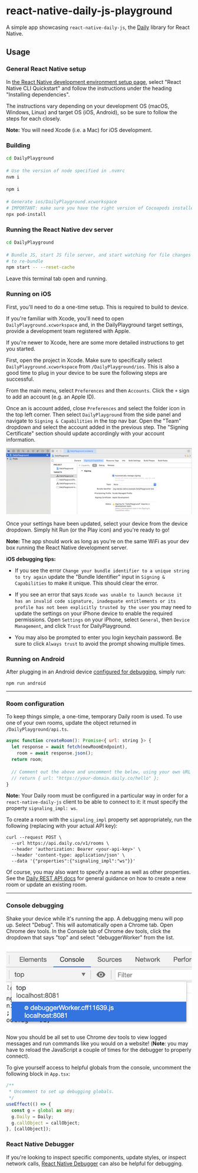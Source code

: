# react-native-daily-js-playground

A simple app showcasing `react-native-daily-js`, the [Daily](https://www.daily.co) library for React Native.

## Usage

### General React Native setup

In [the React Native development environment setup page](https://reactnative.dev/docs/environment-setup), select "React Native CLI Quickstart" and follow the instructions under the heading "Installing dependencies".

The instructions vary depending on your development OS (macOS, Windows, Linux) and target OS (iOS, Android), so be sure to follow the steps for each closely.

**Note:** You will need Xcode (i.e. a Mac) for iOS development.

### Building

```bash
cd DailyPlayground

# Use the version of node specified in .nvmrc
nvm i

npm i

# Generate ios/DailyPlayground.xcworkspace
# IMPORTANT: make sure you have the right version of Cocoapods installed for this project. See Podfile.lock for version.
npx pod-install
```

### Running the React Native dev server

```bash
cd DailyPlayground

# Bundle JS, start JS file server, and start watching for file changes in order
# to re-bundle
npm start -- --reset-cache
```

Leave this terminal tab open and running.

### Running on iOS

First, you'll need to do a one-time setup. This is required to build to device.

If you're familiar with Xcode, you'll need to open `DailyPlayground.xcworkspace` and, in the DailyPlayground target settings, provide a development team registered with Apple.

If you're newer to Xcode, here are some more detailed instructions to get you started.

First, open the project in Xcode. Make sure to specifically select `DailyPlayground.xcworkspace` from `/DailyPlayground/ios`. This is also a good time to plug in your device to be sure the following steps are successful.

From the main menu, select `Preferences` and then `Accounts`. Click the `+` sign to add an account (e.g. an Apple ID).

Once an is account added, close `Preferences` and select the folder icon in the top left corner. Then select `DailyPlayground` from the side panel and navigate to `Signing & Capabilities` in the top nav bar. Open the "Team" dropdown and select the account added in the previous step. The "Signing Certificate" section should update accordingly with your account information.

![Xcode menu ](xcode-screenshot.png)

Once your settings have been updated, select your device from the device dropdown. Simply hit Run (or the Play icon) and you're ready to go!

**Note:** The app should work as long as you're on the same WiFi as your dev box running the React Native development server.

**iOS debugging tips:**

- If you see the error `Change your bundle identifier to a unique string to try again` update the "Bundle Identifier" input in `Signing & Capabilities` to make it unique. This should clear the error.

- If you see an error that says `Xcode was unable to launch because it has an invalid code signature, inadequate entitlements or its profile has not been explicitly trusted by the user` you may need to update the settings on your iPhone device to enable the required permissions. Open `Settings` on your iPhone, select `General`, then `Device Management`, and click `Trust` for DailyPlayground.

- You may also be prompted to enter you login keychain password. Be sure to click `Always trust` to avoid the prompt showing multiple times.

### Running on Android

After plugging in an Android device [configured for debugging](https://developer.android.com/studio/debug/dev-options), simply run:

```
npm run android
```

---

### Room configuration

To keep things simple, a one-time, temporary Daily room is used. To use one of your own rooms, update the object returned in `/DailyPlayground/api.ts`.

```js
async function createRoom(): Promise<{ url: string }> {
  let response = await fetch(newRoomEndpoint),
    room = await response.json();
  return room;

  // Comment out the above and uncomment the below, using your own URL
  // return { url: "https://your-domain.daily.co/hello" };
}
```

**Note:** Your Daily room must be configured in a particular way in order for a `react-native-daily-js` client to be able to connect to it: it must specify the property `signaling_impl: ws`.

To create a room with the `signaling_impl` property set appropriately, run the following (replacing <your-api-key> with your actual API key):

```
curl --request POST \
  --url https://api.daily.co/v1/rooms \
  --header 'authorization: Bearer <your-api-key>' \
  --header 'content-type: application/json' \
  --data '{"properties":{"signaling_impl":"ws"}}'
```

Of course, you may also want to specify a name as well as other properties. See the [Daily REST API docs](https://docs.daily.co/reference#rooms) for general guidance on how to create a new room or update an existing room.

---

### Console debugging

Shake your device while it's running the app. A debugging menu will pop up. Select "Debug". This will automatically open a Chrome tab. Open Chrome dev tools. In the Console tab of Chrome dev tools, click the dropdown that says "top" and select "debuggerWorker" from the list.

![Image showing selecting "debuggerWorker" from the Console tab in the Chrome debugger](debuggerWorker-screenshot.png)

Now you should be all set to use Chrome dev tools to view logged messages and run commands like you would on a website! (**Note**: you may have to reload the JavaScript a couple of times for the debugger to properly connect).

To give yourself access to helpful globals from the console, uncomment the following block in `App.tsx`:

```ts
/**
 * Uncomment to set up debugging globals.
 */
useEffect(() => {
  const g = global as any;
  g.Daily = Daily;
  g.callObject = callObject;
}, [callObject]);
```

### React Native Debugger

If you're looking to inspect specific components, update styles, or inspect network calls, [React Native Debugger](https://github.com/jhen0409/react-native-debugger) can also be helpful for debugging.
